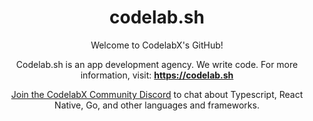 <div align="center">

<h1 align="center">codelab.sh</h1>
  
  

Welcome to CodelabX's GitHub!

Codelab.sh is an app development agency. We write code. For more information, visit: <b>https://codelab.sh</b>

[Join the CodelabX Community Discord](https://discord.gg/G3Za2nA2) to chat about Typescript, React Native, Go, and other languages and frameworks.

</div>
